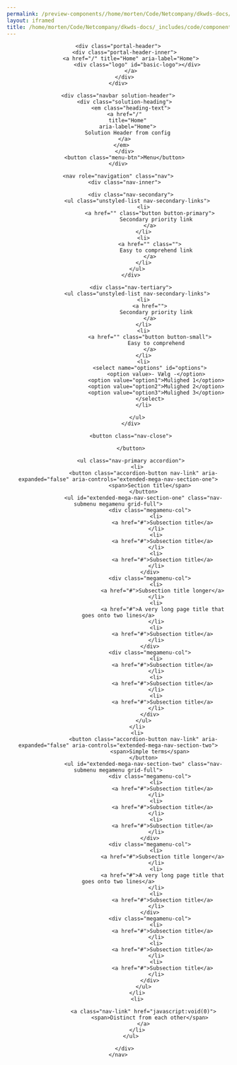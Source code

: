 ```yaml
--- 
permalink: /preview-components//home/morten/Code/Netcompany/dkwds-docs/_includes/code/components/header--simpel.html
layout: iframed 
title: /home/morten/Code/Netcompany/dkwds-docs/_includes/code/components/header--simpel.html
---
```

<header class="header header-extended" role="banner">

    <div class="portal-header">
        <div class="portal-header-inner">
            <a href="/" title="Home" aria-label="Home">
                <div class="logo" id="basic-logo"></div>
            </a>
        </div>
    </div>

    <div class="navbar solution-header">
        <div class="solution-heading">
            <em class="heading-text">
        <a href="/"
          title="Home"
          aria-label="Home">
          Solution Header from config
        </a>
      </em>
        </div>
        <button class="menu-btn">Menu</button>
    </div>

    <nav role="navigation" class="nav">
        <div class="nav-inner">

            <div class="nav-secondary">
                <ul class="unstyled-list nav-secondary-links">
                    <li>
                        <a href="" class="button button-primary">
                            Secondary priority link
                        </a>
                    </li>
                    <li>
                        <a href="" class="">
                            Easy to comprehend link
                        </a>
                    </li>
                </ul>
            </div>

            <div class="nav-tertiary">
                <ul class="unstyled-list nav-secondary-links">
                    <li>
                        <a href="">
                            Secondary priority link
                        </a>
                    </li>
                    <li>
                        <a href="" class="button button-small">
                            Easy to comprehend
                        </a>
                    </li>
                    <li>
                        <select name="options" id="options">
                            <option value>- Vælg -</option>
                            <option value="option1">Mulighed 1</option>
                            <option value="option2">Mulighed 2</option>
                            <option value="option3">Mulighed 3</option>
                        </select>
                    </li>

                </ul>
            </div>

            <button class="nav-close">

            </button>

            <ul class="nav-primary accordion">
                <li>
                    <button class="accordion-button nav-link" aria-expanded="false" aria-controls="extended-mega-nav-section-one">
                        <span>Section title</span>
                    </button>
                    <ul id="extended-mega-nav-section-one" class="nav-submenu megamenu grid-full">
                        <div class="megamenu-col">
                            <li>
                                <a href="#">Subsection title</a>
                            </li>
                            <li>
                                <a href="#">Subsection title</a>
                            </li>
                            <li>
                                <a href="#">Subsection title</a>
                            </li>
                        </div>
                        <div class="megamenu-col">
                            <li>
                                <a href="#">Subsection title longer</a>
                            </li>
                            <li>
                                <a href="#">A very long page title that goes onto two lines</a>
                            </li>
                            <li>
                                <a href="#">Subsection title</a>
                            </li>
                        </div>
                        <div class="megamenu-col">
                            <li>
                                <a href="#">Subsection title</a>
                            </li>
                            <li>
                                <a href="#">Subsection title</a>
                            </li>
                            <li>
                                <a href="#">Subsection title</a>
                            </li>
                        </div>
                    </ul>
                </li>
                <li>
                    <button class="accordion-button nav-link" aria-expanded="false" aria-controls="extended-mega-nav-section-two">
                        <span>Simple terms</span>
                    </button>
                    <ul id="extended-mega-nav-section-two" class="nav-submenu megamenu grid-full">
                        <div class="megamenu-col">
                            <li>
                                <a href="#">Subsection title</a>
                            </li>
                            <li>
                                <a href="#">Subsection title</a>
                            </li>
                            <li>
                                <a href="#">Subsection title</a>
                            </li>
                        </div>
                        <div class="megamenu-col">
                            <li>
                                <a href="#">Subsection title longer</a>
                            </li>
                            <li>
                                <a href="#">A very long page title that goes onto two lines</a>
                            </li>
                            <li>
                                <a href="#">Subsection title</a>
                            </li>
                        </div>
                        <div class="megamenu-col">
                            <li>
                                <a href="#">Subsection title</a>
                            </li>
                            <li>
                                <a href="#">Subsection title</a>
                            </li>
                            <li>
                                <a href="#">Subsection title</a>
                            </li>
                        </div>
                    </ul>
                </li>
                <li>

                    <a class="nav-link" href="javascript:void(0)">
                        <span>Distinct from each other</span>
                    </a>
                </li>
            </ul>

        </div>
    </nav>
</header>
<div class="overlay"></div>